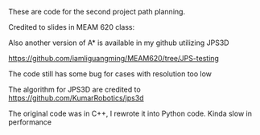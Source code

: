 These are code for the second project path planning.

Credited to slides in MEAM 620 class:

Also another version of A* is available in my github utilizing JPS3D

https://github.com/iamliguangming/MEAM620/tree/JPS-testing

The code still has some bug for cases with resolution too low

The algorithm for JPS3D are credited to https://github.com/KumarRobotics/jps3d

The original code was in C++, I rewrote it into Python code. Kinda slow in performance
